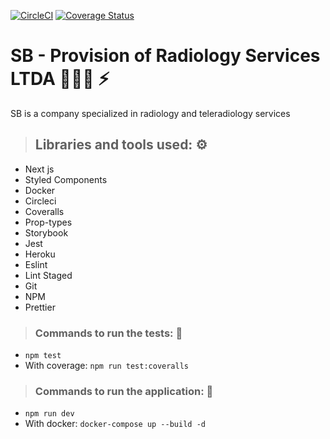 [![CircleCI](https://circleci.com/gh/lenodeoliveira/sbserviceltda/tree/main.svg?style=svg)](https://circleci.com/gh/lenodeoliveira/sbserviceltda/tree/main) [![Coverage Status](https://coveralls.io/repos/github/lenodeoliveira/sbserviceltda/badge.svg?branch=main)](https://coveralls.io/github/lenodeoliveira/sbserviceltda?branch=main)
# SB - Provision of Radiology Services LTDA 👨🏼‍⚕️ ⚡️


SB is a company specialized in radiology and teleradiology services

> ## Libraries and tools used: ⚙️
* Next js
* Styled Components
* Docker
* Circleci
* Coveralls
* Prop-types
* Storybook
* Jest
* Heroku
* Eslint
* Lint Staged
* Git
* NPM
* Prettier

> ### Commands to run the tests: 🔩
* `npm test`
* With coverage: `npm run test:coveralls`

> ### Commands to run the application: 🚀
* `npm run dev`
* With docker: `docker-compose up --build -d`
